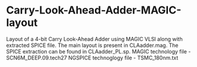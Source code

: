 # Carry-Look-Ahead-Adder-MAGIC-layout
Layout of a 4-bit Carry Look-Ahead Adder using MAGIC VLSI along with extracted SPICE file.
The main layout is present in CLAadder.mag. The SPICE extraction can be found in CLAadder_PL.sp.
MAGIC technology file - SCN6M_DEEP.09.tech27
NGSPICE technoglogy file - TSMC_180nm.txt
